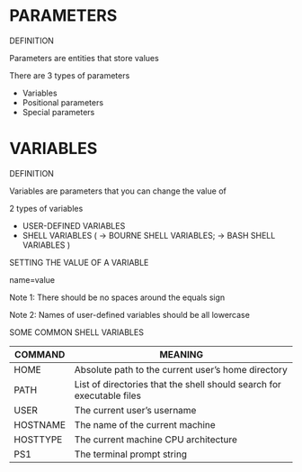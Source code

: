 # PARAMETERS

DEFINITION

Parameters are entities that store values

There are 3 types of parameters

- Variables
- Positional parameters
- Special parameters

# VARIABLES

DEFINITION

Variables are parameters that you can change the value of

2 types of variables

- USER-DEFINED VARIABLES
- SHELL VARIABLES ( -> BOURNE SHELL VARIABLES; -> BASH SHELL VARIABLES )

SETTING THE VALUE OF A VARIABLE

name=value

Note 1: There should be no spaces around the equals sign

Note 2: Names of user-defined variables should be all lowercase

SOME COMMON SHELL VARIABLES

| COMMAND | MEANING |
| --- | --- |
| HOME | Absolute path to the current user’s home directory |
| PATH | List of directories that the shell should search for executable files |
| USER | The current user’s username |
| HOSTNAME | The name of the current machine |
| HOSTTYPE | The current machine CPU architecture |
| PS1 | The terminal prompt string |
